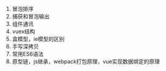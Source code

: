 1. 冒泡排序
2. 捕获和冒泡输出
3. 组件通讯
4. vuex结构
5. 盒模型，ie模型的区别
6. 手写深拷贝
7. 常用ES6语法
8. 原型链，js继承，webpack打包原理，vue实现数据绑定的原理
 